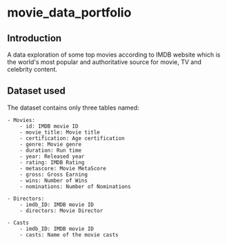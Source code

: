 # movie_data_portfolio

## Introduction
A data exploration of some top movies according to IMDB website which is the world's most popular and authoritative source for movie, TV and celebrity content.

## Dataset used
The dataset contains only three tables named:

    - Movies: 
        - id: IMDB movie ID
        - movie_title: Movie title
        - certification: Age certification 
        - genre: Movie genre
        - duration: Run time 
        - year: Released year
        - rating: IMDB Rating
        - metascore: Movie MetaScore
        - gross: Gross Earning
        - wins: Number of Wins
        - nominations: Number of Nominations

    - Directors:
        - imdb_ID: IMDB movie ID
        - directors: Movie Director

    - Casts
        - imdb_ID: IMDB movie ID
        - casts: Name of the movie casts

